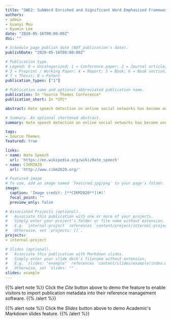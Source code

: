 ```yaml
---
title: "SWE2: SubWord Enriched and Significant Word Emphasized Framework for Hate Speech Detection"
authors:
- admin
- Guanyi Mou
- Kyumin Lee
date: "2020-05-16T00:00:00Z"
doi: ""

# Schedule page publish date (NOT publication's date).
publishDate: "2020-05-16T00:00:00Z"

# Publication type.
# Legend: 0 = Uncategorized; 1 = Conference paper; 2 = Journal article;
# 3 = Preprint / Working Paper; 4 = Report; 5 = Book; 6 = Book section;
# 7 = Thesis; 8 = Patent
publication_types: ["1"]

# Publication name and optional abbreviated publication name.
publication: In *Source Themes Conference*
publication_short: In *STC*

abstract: Hate speech detection on online social networks has become one of the emerging hot topics in recent years. With the broad spread and fast propagation speed across online social networks, hate speech makes significant impacts on society by increasing prejudice and hurting people. Therefore, there are aroused attention and concern from both industry and academia. In this paper, we address the hate speech problem and propose a novel hate speech detection framework called SWE2, which only relies on the content of messages and automatically identifies hate speech. In particular, our framework exploits both word-level semantic information and sub-word knowledge. It is intuitively persuasive and also practically performs well under a situation with/without character-level adversarial attack. Experimental results show that our proposed model achieves 0.975 accuracy and 0.953 macro F1, outperforming 7 state-of-the-art baselines under no adversarial attack. Our model robustly and significantly performed well under extreme adversarial attack (manipulation of 50% messages), achieving 0.957 accuracy and 0.934 macro F1.

# Summary. An optional shortened abstract.
summary: Hate speech detection on online social networks has become one of the emerging hot topics in recent years. With the broad spread and fast propagation speed across online social networks, hate speech makes significant impacts on society by increasing prejudice and hurting people. Therefore, there are aroused attention and concern from both industry and academia. In this paper, we address the hate speech problem and propose a novel hate speech detection framework called SWE2, which only relies on the content of messages and automatically identifies hate speech. 

tags:
- Source Themes
featured: true

links:
- name: Hate Speech
  url: 'https://en.wikipedia.org/wiki/Hate_speech'
- name: CIKM2020
  url: 'http://www.cikm2020.org/'

# Featured image
# To use, add an image named `featured.jpg/png` to your page's folder. 
image:
  caption: 'Image credit: [**CIKM2020**](#)'
  focal_point: ""
  preview_only: false

# Associated Projects (optional).
#   Associate this publication with one or more of your projects.
#   Simply enter your project's folder or file name without extension.
#   E.g. `internal-project` references `content/project/internal-project/index.md`.
#   Otherwise, set `projects: []`.
projects:
- internal-project

# Slides (optional).
#   Associate this publication with Markdown slides.
#   Simply enter your slide deck's filename without extension.
#   E.g. `slides: "example"` references `content/slides/example/index.md`.
#   Otherwise, set `slides: ""`.
slides: example
---
```


{{% alert note %}}
Click the *Cite* button above to demo the feature to enable visitors to import publication metadata into their reference management software.
{{% /alert %}}

{{% alert note %}}
Click the *Slides* button above to demo Academic's Markdown slides feature.
{{% /alert %}}


